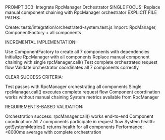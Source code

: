 PROMPT 3C3: Integrate RpcManager Orchestrator
SINGLE FOCUS: Replace manual component chaining with RpcManager orchestrator
EXPLICIT FILE PATHS:

Create: tests/integration/orchestrated-system.test.js
Import: RpcManager, ComponentFactory + all components

INCREMENTAL IMPLEMENTATION:

Use ComponentFactory to create all 7 components with dependencies
Initialize RpcManager with all components
Replace manual component chaining with single rpcManager.call()
Test complete orchestrated request flow
Validate orchestrator coordinates all 7 components correctly

CLEAR SUCCESS CRITERIA:

Test passes with RpcManager orchestrating all components
Single rpcManager.call() executes complete request flow
Component coordination works without manual chaining
System metrics available from RpcManager

REQUIREMENTS-BASED VALIDATION:

Orchestration success: rpcManager.call() works end-to-end
Component coordination: All 7 components participate in request flow
System health: getSystemMetrics() returns health for all components
Performance: <8000ms average with complete orchestration